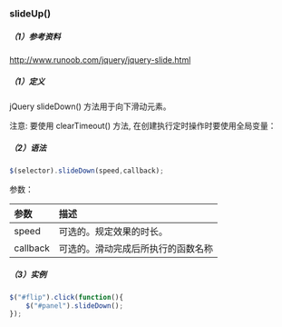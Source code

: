 ### slideUp\(\)

##### （1）参考资料

http://www.runoob.com/jquery/jquery-slide.html

##### （1）定义

jQuery slideDown\(\) 方法用于向下滑动元素。

注意: 要使用 clearTimeout\(\) 方法, 在创建执行定时操作时要使用全局变量：

##### （2）语法

```js
$(selector).slideDown(speed,callback);
```

参数：

| 参数 | 描述 |
| :--- | :--- |
| speed | 可选的。规定效果的时长。 |
| callback | 可选的。滑动完成后所执行的函数名称 |

##### （3）实例

```js
$("#flip").click(function(){
    $("#panel").slideDown();
});
```





